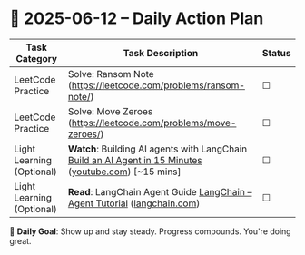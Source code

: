 # 📌 2025-06-12 – Daily Action Plan

| Task Category         | Task Description                                                                 | Status |
|----------------------|------------------------------------------------------------------------------------|--------|
| LeetCode Practice     | Solve: Ransom Note (https://leetcode.com/problems/ransom-note/)                   | ☐      |
| LeetCode Practice     | Solve: Move Zeroes (https://leetcode.com/problems/move-zeroes/)                   | ☐      |
| Light Learning (Optional) | **Watch**: Building AI agents with LangChain [Build an AI Agent in 15 Minutes](https://www.youtube.com/watch?v=po8YB7KHTS0) ([youtube.com][1]) [~15 mins] | ☐      |
| Light Learning (Optional) | **Read**: LangChain Agent Guide [LangChain – Agent Tutorial](https://python.langchain.com/docs/tutorials/agents/) ([langchain.com][2]) | ☐      |

🎯 **Daily Goal**: Show up and stay steady. Progress compounds. You're doing great.

[1]: https://www.youtube.com/watch?v=po8YB7KHTS0 "Build an AI Agent in 15 Minutes"
[2]: https://python.langchain.com/docs/tutorials/agents/ "LangChain Agent Tutorial"
